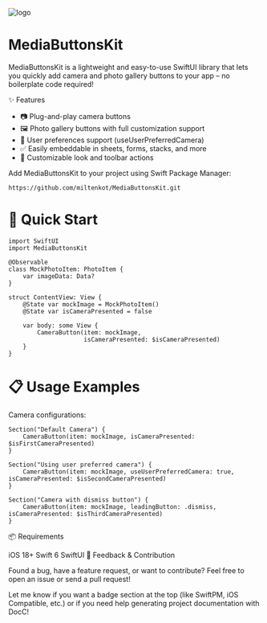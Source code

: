  ![logo](https://github.com/user-attachments/assets/f9a67845-45bb-432e-b629-ff15635ab2a7) 
 # MediaButtonsKit

MediaButtonsKit is a lightweight and easy-to-use SwiftUI library that lets you quickly add camera and photo gallery buttons to your app – no boilerplate code required!

✨ Features

- 📷 Plug-and-play camera buttons
- 🖼️ Photo gallery buttons with full customization support
- 🎯 User preferences support (useUserPreferredCamera)
- ✅ Easily embeddable in sheets, forms, stacks, and more
- 🎨 Customizable look and toolbar actions

Add MediaButtonsKit to your project using Swift Package Manager:

```
https://github.com/miltenkot/MediaButtonsKit.git
```

# 🚀 Quick Start

```
import SwiftUI
import MediaButtonsKit

@Observable
class MockPhotoItem: PhotoItem {
    var imageData: Data?
}

struct ContentView: View {
    @State var mockImage = MockPhotoItem()
    @State var isCameraPresented = false
    
    var body: some View {
        CameraButton(item: mockImage,
                     isCameraPresented: $isCameraPresented)
    }
}
```
# 📋 Usage Examples

Camera configurations:
```
Section("Default Camera") {
    CameraButton(item: mockImage, isCameraPresented: $isFirstCameraPresented)
}

Section("Using user preferred camera") {
    CameraButton(item: mockImage, useUserPreferredCamera: true, isCameraPresented: $isSecondCameraPresented)
}

Section("Camera with dismiss button") {
    CameraButton(item: mockImage, leadingButton: .dismiss, isCameraPresented: $isThirdCameraPresented)
}
```

📦 Requirements

iOS 18+
Swift 6
SwiftUI
📮 Feedback & Contribution

Found a bug, have a feature request, or want to contribute?
Feel free to open an issue or send a pull request!

Let me know if you want a badge section at the top (like SwiftPM, iOS Compatible, etc.) or if you need help generating project documentation with DocC!
